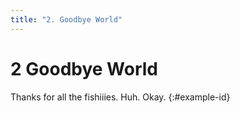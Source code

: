 ```yaml
---
title: "2. Goodbye World"
---
```


# **2** Goodbye World

Thanks for all the fishiiies. Huh. Okay.
{:#example-id}
